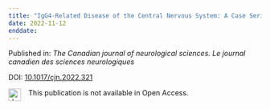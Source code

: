 ```yaml
---
title: "IgG4-Related Disease of the Central Nervous System: A Case Series."
date: 2022-11-12
enddate:
---
```


Published in: *The Canadian journal of neurological sciences. Le journal canadien des sciences neurologiques*

DOI: [10.1017/cjn.2022.321](https://doi.org/10.1017/cjn.2022.321)

<img src="https://upload.wikimedia.org/wikipedia/commons/thumb/0/0e/Closed_Access_logo_transparent.svg/1200px-Closed_Access_logo_transparent.svg.png" alt="drawing" width="25" align="left"/> &nbsp;&nbsp;&nbsp;This publication is not available in Open Access.


